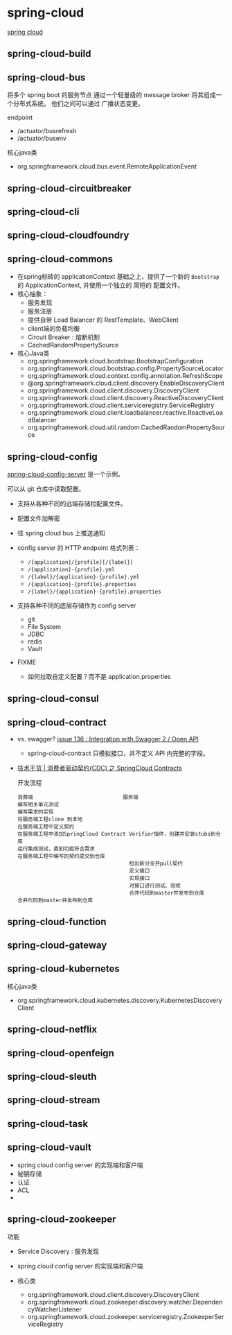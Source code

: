 
# spring-cloud
[spring cloud](https://docs.spring.io/spring-cloud/docs/2021.0.6/reference/html/)

## spring-cloud-build

## spring-cloud-bus
将多个 spring boot 的服务节点 通过一个轻量级的 message broker 将其组成一个分布式系统。
他们之间可以通过 广播状态变更。

endpoint
- /actuator/busrefresh
- /actuator/busenv

核心java类
- org.springframework.cloud.bus.event.RemoteApplicationEvent


## spring-cloud-circuitbreaker

## spring-cloud-cli
## spring-cloud-cloudfoundry

## spring-cloud-commons
- 在spring标砖的 applicationContext 基础之上，提供了一个新的 `Bootstrap` 的 ApplicationContext, 并使用一个独立的 简短的 配置文件。
- 核心抽象：
  - 服务发现
  - 服务注册
  - 提供自带 Load Balancer 的 RestTemplate、WebClient
  - client端的负载均衡
  - Circuit Breaker : 熔断机制
  - CachedRandomPropertySource
- 核心Java类
  - org.springframework.cloud.bootstrap.BootstrapConfiguration
  - org.springframework.cloud.bootstrap.config.PropertySourceLocator
  - org.springframework.cloud.context.config.annotation.RefreshScope
  - @org.springframework.cloud.client.discovery.EnableDiscoveryClient
  - org.springframework.cloud.client.discovery.DiscoveryClient
  - org.springframework.cloud.client.discovery.ReactiveDiscoveryClient
  - org.springframework.cloud.client.serviceregistry.ServiceRegistry
  - org.springframework.cloud.client.loadbalancer.reactive.ReactiveLoadBalancer
  - org.springframework.cloud.util.random.CachedRandomPropertySource


## spring-cloud-config



[spring-cloud-config-server](https://github.com/spring-cloud/spring-cloud-config/blob/master/spring-cloud-config-server)
是一个示例。

可以从 git 仓库中读取配置。

- 支持从各种不同的远端存储拉配置文件。
- 配置文件加解密
- 往 spring cloud bus 上推送通知
- config server 的 HTTP endpoint 格式列表：
  - `/{application}/{profile}[/{label}]`
  - `/{application}-{profile}.yml`
  - `/{label}/{application}-{profile}.yml`
  - `/{application}-{profile}.properties`
  - `/{label}/{application}-{profile}.properties`

- 支持各种不同的底层存储作为 config server
  - git
  - File System
  - JDBC
  - redis
  - Vault
- FIXME
  - 如何拉取自定义配置？而不是 application.properties




## spring-cloud-consul
## spring-cloud-contract

- vs. swagger? [issue 136 : Integration with Swagger 2 / Open API](https://github.com/spring-cloud/spring-cloud-contract/issues/136)

    - spring-cloud-contract 只模拟接口，并不定义 API 内完整的字段。

- [技术干货 | 消费者驱动契约(CDC) 之 SpringCloud Contracts](http://www.sohu.com/a/200331844_617676)

    开发流程

    ```text
    消费端                             服务端
    编写相关单元测试
    编写需求的实现
    将服务端工程clone 到本地
    在服务端工程中定义契约
    在服务端工程中添加SpringCloud Contract Verifier插件，创建并安装stubs到仓库
    运行集成测试，直到功能符合需求
    在服务端工程中编写的契约提交到仓库
                                        检出新分支并pull契约
                                        定义接口
                                        实现接口
                                        对接口进行测试、验收
                                        合并代码到master并发布到仓库
    合并代码到master并发布到仓库
    ```
## spring-cloud-function
## spring-cloud-gateway
## spring-cloud-kubernetes

核心java类
- org.springframework.cloud.kubernetes.discovery.KubernetesDiscoveryClient

## spring-cloud-netflix
## spring-cloud-openfeign
## spring-cloud-sleuth
## spring-cloud-stream
## spring-cloud-task

## spring-cloud-vault

- spring cloud config server 的实现端和客户端
- 秘钥存储
- 认证
- ACL
-



## spring-cloud-zookeeper

功能
- Service Discovery : 服务发现
- spring cloud config server 的实现端和客户端

- 核心类
  - org.springframework.cloud.client.discovery.DiscoveryClient
  - org.springframework.cloud.zookeeper.discovery.watcher.DependencyWatcherListener
  - org.springframework.cloud.zookeeper.serviceregistry.ZookeeperServiceRegistry
